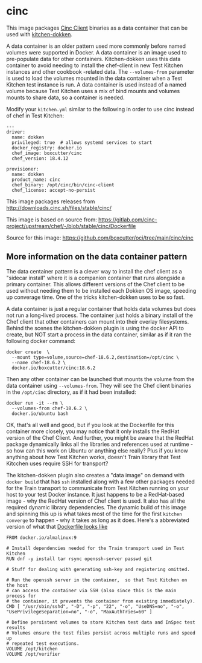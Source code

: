 #  cinc

This image packages [Cinc Client](https://cinc.sh/) binaries as a data
container that can be used with [kitchen-dokken](https://github.com/test-kitchen/kitchen-dokken).

A data container is an older pattern used more commonly before named volumes
were supported in Docker. A data container is an image used to pre-populate data
for other containers. Kitchen-dokken uses this data container to avoid needing
to install the chef-client in new Test Kitchen instances and other cookbook
-related data. The `--volumes-from` parameter is used to load the volumes
mounted in the data container when a Test Kitchen test instance  is run. A data
container is used instead of a named volume because Test Kitchen uses a mix
of bind mounts and volumes mounts to share data, so a container is needed.

Modify your `kitchen.yml` similar to the following in order to use cinc instead
of chef in Test Kitchen:

```
---
driver:
  name: dokken
  privileged: true  # allows systemd services to start
  docker_registry: docker.io
  chef_image: boxcutter/cinc
  chef_version: 18.4.12

provisioner:
  name: dokken
  product_name: cinc
  chef_binary: /opt/cinc/bin/cinc-client
  chef_license: accept-no-persist
```

This image packages releases from http://downloads.cinc.sh/files/stable/cinc/

This image is based on source from: https://gitlab.com/cinc-project/upstream/chef/-/blob/stable/cinc/Dockerfile

Source for this image: https://github.com/boxcutter/oci/tree/main/cinc/cinc

## More information on the data container pattern

The data centainer pattern is a clever way to install the chef client as
a "sidecar install" where it is a companion container that runs alongside
a primary container. This allows different versions of the Chef client to
be used without needing them to be installed each Dokken OS image, speeding
up converage time. One of the tricks kitchen-dokken uses to be so fast.

A data container is just a regular container that holds data volumes but does
not run a long-lived process. The container just holds a binary install of
the Chef client that other containers can mount into their overlay filesystems.
Behind the scenes the kitchen-dokken plugin is using the docker API to create,
but NOT start a process in the data container, similar as if it ran the
following docker command:

```
docker create  \
  --mount type=volume,source=chef-18.6.2,destination=/opt/cinc \
  --name chef-18.6.2 \
  docker.io/boxcutter/cinc:18.6.2
```

Then any other container can be launched that mounts the volume from
the data container using `--volumes-from`. They will see the Chef client
binaries in the `/opt/cinc` directory, as if it had been installed:

```
docker run -it --rm \
  --volumes-from chef-18.6.2 \
  docker.io/ubuntu bash
```

OK, that's all well and good, but if you look at the Dockerfile for this
container more closely, you may notice that it only installs the RedHat
version of the Chef Client. And further, you might be aware that the
RedHat package dynamically links all the libraries and references used
at runtime - so how can this work on Ubuntu or anything else really?
Plus if you know anything about how Test Kitchen works, doesn't Train library
that Test Kitcchen uses require SSH for transport?

The kitchen-dokken plugin also creates a "data image" on demand with
`docker build` that has `ssh` installed along with a few other packages
needed for the Train transport to communicate from Test Kitchen running
on your host to your test Docker instance. It just happens to be a
RedHat-based image - why the RedHat version of Chef client is used. It also
has all the required dynamic library dependencies. The dynamic build of
this image and spinning this up is what takes most of the time for the first
`kitchen converge` to happen - why it takes as long as it does. Here's
a abbreviated version of what that [Dockerfile looks like](https://github.com/test-kitchen/kitchen-dokken/blob/main/lib/kitchen/helpers.rb#L60C1-L89C8)

```
FROM docker.io/almalinux:9

# Install dependencies needed for the Train transport used in Test Kitchen
RUN dnf -y install tar rsync openssh-server passwd git

# Stuff for dealing with generating ssh-key and registering omitted.

# Run the openssh server in the container,  so that Test Kitchen on the host
# can access the container via SSH (also since this is the main process for
# the container, it prevents the container from existing immediately).
CMD [ "/usr/sbin/sshd", "-D", "-p", "22", "-o", "UseDNS=no", "-o", "UsePrivilegeSeparation=no", "-o", "MaxAuthTries=60" ]

# Define persistent volumes to store Kitchen test data and InSpec test results
# Volumes ensure the test files persist across multiple runs and speed up
# repeated test executions.
VOLUME /opt/kitchen
VOLUME /opt/verifier
```
